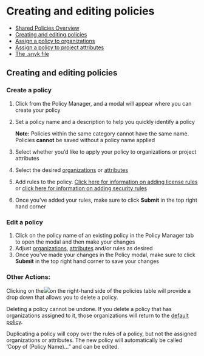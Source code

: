 # Creating and editing policies

* [ Shared Policies Overview](https://github.com/snyk/user-docs/tree/53fce7f51125484bfae446936b09a98076f1d418/hc/en-us/articles/360007476397-Shared-Policies-Overview/README.md)
* [ Creating and editing policies](https://github.com/snyk/user-docs/tree/53fce7f51125484bfae446936b09a98076f1d418/hc/en-us/articles/360007547397-Creating-and-editing-policies/README.md)
* [ Assign a policy to organizations](https://github.com/snyk/user-docs/tree/53fce7f51125484bfae446936b09a98076f1d418/hc/en-us/articles/360007590198-Assign-a-policy-to-organizations/README.md)
* [ Assign a policy to project attributes](https://github.com/snyk/user-docs/tree/53fce7f51125484bfae446936b09a98076f1d418/hc/en-us/articles/360018220857-Assign-a-policy-to-project-attributes/README.md)
* [ The .snyk file](https://github.com/snyk/user-docs/tree/53fce7f51125484bfae446936b09a98076f1d418/hc/en-us/articles/360007487097-The-snyk-file/README.md)

## Creating and editing policies

### Create a policy

1. Click from the Policy Manager, and a modal will appear where you can create your policy 
2. Set a policy name and a description to help you quickly identify a policy

   **Note:** Policies within the same category cannot have the same name.  
   Policies **cannot** be saved without a policy name applied

3. Select whether you’d like to apply your policy to organizations or project attributes
4. Select the desired [organizations](https://github.com/snyk/user-docs/tree/53fce7f51125484bfae446936b09a98076f1d418/hc/en-us/articles/360007590198/README.md) or [attributes](https://github.com/snyk/user-docs/tree/53fce7f51125484bfae446936b09a98076f1d418/hc/en-us/articles/360018220857/README.md)
5. Add rules to the policy. [Click here for information on adding license rules](https://github.com/snyk/user-docs/tree/53fce7f51125484bfae446936b09a98076f1d418/hc/en-us/articles/360007590258/README.md) or [click here for information on adding security rules](https://github.com/snyk/user-docs/tree/53fce7f51125484bfae446936b09a98076f1d418/hc/en-us/articles/360014473957/README.md)
6. Once you've added your rules, make sure to click **Submit** in the top right hand corner

### Edit a policy

1. Click on the policy name of an existing policy in the Policy Manager tab to open the modal and then make your changes
2. Adjust [organizations](https://github.com/snyk/user-docs/tree/53fce7f51125484bfae446936b09a98076f1d418/hc/en-us/articles/360007590198/README.md), [attributes](https://github.com/snyk/user-docs/tree/53fce7f51125484bfae446936b09a98076f1d418/hc/en-us/articles/360018220857/README.md) and/or rules as desired
3. Once you've made your changes in the Policy modal, make sure to click **Submit** in the top right hand corner to save your changes

### **Other Actions:**

Clicking on the![](https://lh5.googleusercontent.com/7j0CepqMc6Wv3grM8U17uR3IznA-Vammhg15rHgqSxGfe15MxpDtOJyP0qiOaJJylJxxV-r2aU7mVXJDOjNwwf2cKEZl9OdldZ0HkBdvKT2LV5NLGHRKD77VNos49oNxc1Had723)on the right-hand side of the policies table will provide a drop down that allows you to delete a policy.

Deleting a policy cannot be undone. If you delete a policy that has organizations assigned to it, those organizations will return to the [default policy](https://github.com/snyk/user-docs/tree/53fce7f51125484bfae446936b09a98076f1d418/hc/en-us/articles/360007476397/README.md).

Duplicating a policy will copy over the rules of a policy, but not the assigned organizations or attributes. The new policy will automatically be called ‘Copy of \(Policy Name\)…” and can be edited.

